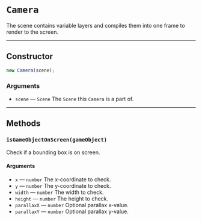 # `Camera`

The scene contains variable layers and compiles them into one frame to render to the screen.

---

## Constructor

```javascript
new Camera(scene);
```

### Arguments

-   `scene` &mdash; `Scene` The `Scene` this `Camera` is a part of.

---

## Methods

### `isGameObjectOnScreen(gameObject)`

Check if a bounding box is on screen.

#### Arguments

-   `x` &mdash; `number` The x-coordinate to check.
-   `y` &mdash; `number` The y-coordinate to check.
-   `width` &mdash; `number` The width to check.
-   `height` &mdash; `number` The height to check.
-   `parallaxX` &mdash; `number` Optional parallax x-value.
-   `parallaxY` &mdash; `number` Optional parallax y-value.
